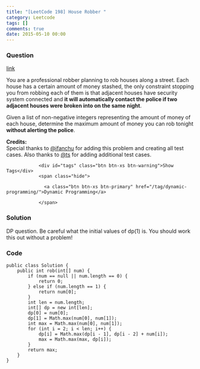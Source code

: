 ```yaml
---
title: "[LeetCode 198] House Robber "
category: Leetcode
tags: []
comments: true
date: 2015-05-10 00:00
---
```



### Question 

[link](https://leetcode.com/problems/house-robber/)

<div class="question-content">
              <p></p><p>You are a professional robber planning to rob houses along a street. Each house has a certain amount of money stashed, the only constraint stopping you from robbing each of them is that adjacent houses have security system connected and <b>it will automatically contact the police if two adjacent houses were broken into on the same night</b>.</p>

<p>Given a list of non-negative integers representing the amount of money of each house, determine the maximum amount of money you can rob tonight <b>without alerting the police</b>.</p>

<p><b>Credits:</b><br>Special thanks to <a href="https://oj.leetcode.com/discuss/user/ifanchu">@ifanchu</a> for adding this problem and creating all test cases. Also thanks to <a href="https://oj.leetcode.com/discuss/user/ts">@ts</a> for adding additional test cases.</p><p></p>
              
                <div id="tags" class="btn btn-xs btn-warning">Show Tags</div>
                <span class="hide">
                  
                  <a class="btn btn-xs btn-primary" href="/tag/dynamic-programming/">Dynamic Programming</a>
                  
                </span>
              
</div>

### Solution

DP question. Be careful what the initial values of dp(1) is. You should work this out without a problem! 

### Code

    public class Solution {
        public int rob(int[] num) {
            if (num == null || num.length == 0) {
                return 0;
            } else if (num.length == 1) {
                return num[0];
            }
            int len = num.length;
            int[] dp = new int[len];
            dp[0] = num[0];
            dp[1] = Math.max(num[0], num[1]);
            int max = Math.max(num[0], num[1]);
            for (int i = 2; i < len; i++) {
                dp[i] = Math.max(dp[i - 1], dp[i - 2] + num[i]);
                max = Math.max(max, dp[i]);
            }
            return max;
        }
    }
